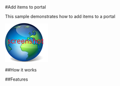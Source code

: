 #Add items to portal

This sample demonstrates how to add items to a portal

![](screenshot.png)

##How it works

##Features

